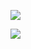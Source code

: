 ![](https://forrentrypluh.carrd.co/assets/images/gallery05/fe51c949.jpg?v=120978e4)

![](https://komarev.com/ghpvc/?stalkers&color=88899d&style=plastic)
